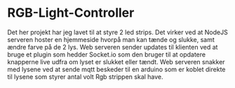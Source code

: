 # RGB-Light-Controller
Det her projekt har jeg lavet til at styre 2 led strips.
Det virker ved at NodeJS serveren hoster en hjemmeside hvorpå man kan tænde og slukke, samt ændre farve på de 2 lys.
Web serveren sender updates til klienten ved at bruge et plugin som hedder Socket.io som den bruger til at opdatere knapperne live udfra om lyset er slukket eller tændt.
Web serveren snakker med lysene ved at sende mqtt beskeder til en arduino som er koblet direkte til lysene som styrer antal volt Rgb strippen skal have.
